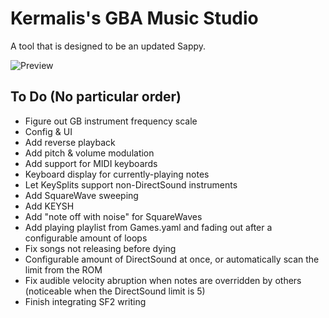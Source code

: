 # Kermalis's GBA Music Studio

A tool that is designed to be an updated Sappy.

![Preview](https://i.imgur.com/oTTNPMU.gif)

## To Do (No particular order)

* Figure out GB instrument frequency scale
* Config & UI
* Add reverse playback
* Add pitch & volume modulation
* Add support for MIDI keyboards
* Keyboard display for currently-playing notes
* Let KeySplits support non-DirectSound instruments
* Add SquareWave sweeping
* Add KEYSH
* Add "note off with noise" for SquareWaves
* Add playing playlist from Games.yaml and fading out after a configurable amount of loops
* Fix songs not releasing before dying
* Configurable amount of DirectSound at once, or automatically scan the limit from the ROM
* Fix audible velocity abruption when notes are overridden by others (noticeable when the DirectSound limit is 5)
* Finish integrating SF2 writing
